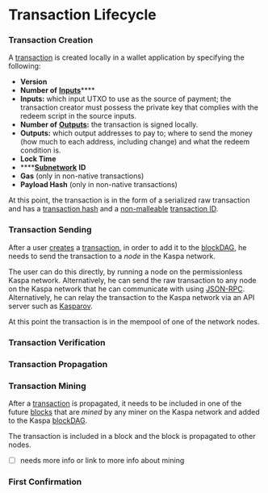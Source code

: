 # Transaction Lifecycle

### Transaction Creation

A [transaction](../../glossary.md#transaction) is created locally in a wallet application by specifying the following:

* **Version**
* **Number of** [**Inputs**](../../glossary.md#transaction-inputs)\*\*\*\*
* **Inputs:** which input UTXO to use as the source of payment; the transaction creator must possess the private key that complies with the redeem script in the source inputs.
* **Number of** [**Outputs**](../../glossary.md#transaction-outputs)**:** the transaction is signed locally.
* **Outputs:** which output addresses to pay to; where to send the money \(how much to each address, including change\) and what the redeem condition is.
* **Lock Time**
* \*\*\*\*[**Subnetwork**](../../glossary.md#subnetworks-silos) **ID**
* **Gas** \(only in non-native transactions\)
* **Payload Hash** \(only in non-native transactions\)

At this point, the transaction is in the form of a serialized raw transaction and has a [transaction hash](../../glossary.md#transaction-hash) and a [non-malleable](../../glossary.md#transaction-non-malleability) [transaction ID](../../glossary.md#transaction-id).

### Transaction Sending

After a user [creates](../../glossary.md#transaction-creation) a [transaction](../../glossary.md#transaction), in order to add it to the [blockDAG](../../glossary.md#blockdag), he needs to send the transaction to a _node_ in the Kaspa network.

The user can do this directly, by running a node on the permissionless Kaspa network. Alternatively, he can send the raw transaction to any node on the Kaspa network that he can communicate with using [JSON-RPC](../../glossary.md#json-rpc-api). Alternatively, he can relay the transaction to the Kaspa network via an API server such as [Kasparov](../../glossary.md#kasparov).

At this point the transaction is in the mempool of one of the network nodes.

### Transaction Verification



### Transaction Propagation



### Transaction Mining

After a [transaction](../../glossary.md#transaction) is propagated, it needs to be included in one of the future [blocks](../../glossary.md#block) that are _mined_ by any miner on the Kaspa network and added to the Kaspa [blockDAG](../../glossary.md#blockdag).

The transaction is included in a block and the block is propagated to other nodes.

* [ ] needs more info or link to more info about mining

### First Confirmation

